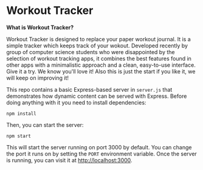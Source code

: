# Workout Tracker

**What is Workout Tracker?**

Workout Tracker is designed to replace your paper workout journal. It is a simple tracker which keeps track of your wokout. Developed recently by group of computer science students who were disappointed by the selection of workout tracking apps, it combines the best features found in other apps with a minimalistic approach and a clean, easy-to-use interface. Give it a try. We know you'll love it!
Also this is just the start if you like it, we will keep on improving it!

This repo contains a basic Express-based server in `server.js` that demonstrates how dynamic content can be served with Express.  Before doing anything with it you need to install dependencies:
```
npm install
```

Then, you can start the server:
```
npm start
```
This will start the server running on port 3000 by default.  You can change the port it runs on by setting the `PORT` environment variable.  Once the server is running, you can visit it at [http://localhost:3000](http://localhost:3000).
